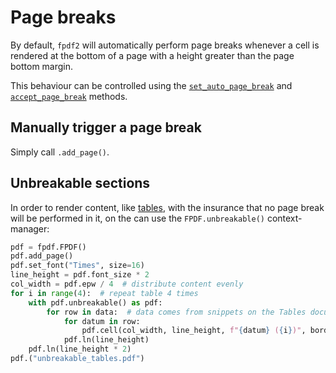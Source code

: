 # Page breaks #

By default, `fpdf2` will automatically perform page breaks whenever a cell is rendered at the bottom of a page
with a height greater than the page bottom margin.

This behaviour can be controlled using the
[`set_auto_page_break`](fpdf/fpdf.html#fpdf.fpdf.FPDF.set_auto_page_break)
and
[`accept_page_break`](fpdf/fpdf.html#fpdf.fpdf.FPDF.accept_page_break)
methods.


## Manually trigger a page break ##

Simply call `.add_page()`.


## Unbreakable sections ##

In order to render content, like [tables](Tables.md),
with the insurance that no page break will be performed in it,
on the can use the `FPDF.unbreakable()` context-manager:

```python
pdf = fpdf.FPDF()
pdf.add_page()
pdf.set_font("Times", size=16)
line_height = pdf.font_size * 2
col_width = pdf.epw / 4  # distribute content evenly
for i in range(4):  # repeat table 4 times
    with pdf.unbreakable() as pdf:
        for row in data:  # data comes from snippets on the Tables documentation page
            for datum in row:
                pdf.cell(col_width, line_height, f"{datum} ({i})", border=1)
            pdf.ln(line_height)
    pdf.ln(line_height * 2)
pdf.("unbreakable_tables.pdf")
```

